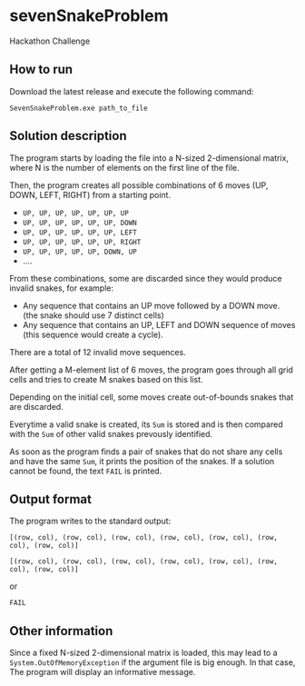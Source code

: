 # sevenSnakeProblem
Hackathon Challenge

How to run
----------

Download the latest release and execute the following command:

`SevenSnakeProblem.exe path_to_file`

Solution description
---------

The program starts by loading the file into a N-sized 2-dimensional matrix, where N is the number of elements on the first line of the file.

Then, the program creates all possible combinations of 6 moves (UP, DOWN, LEFT, RIGHT) from a starting point. 
- `UP, UP, UP, UP, UP, UP, UP`
- `UP, UP, UP, UP, UP, UP, DOWN`
- `UP, UP, UP, UP, UP, UP, LEFT`
- `UP, UP, UP, UP, UP, UP, RIGHT`
- `UP, UP, UP, UP, UP, DOWN, UP`
- ....


From these combinations, some are discarded since they would produce invalid snakes, for example:
- Any sequence that contains an UP move followed by a DOWN move. (the snake should use 7 distinct cells)
- Any sequence that contains an UP, LEFT and DOWN sequence of moves (this sequence would create a cycle).

There are a total of 12 invalid move sequences.

After getting a M-element list of 6 moves, the program goes through all grid cells and tries to create M snakes based on this list. 

Depending on the initial cell, some moves create out-of-bounds snakes that are discarded.

Everytime a valid snake is created, its `Sum` is stored and is then compared with the `Sum` of other valid snakes prevously identified.

As soon as the program finds a pair of snakes that do not share any cells and have the same `Sum`, it prints the position of the snakes. If a solution cannot be found, the text `FAIL` is printed.

Output format 
----------------------

The program writes to the standard output:

`[(row, col), (row, col), (row, col), (row, col), (row, col), (row, col), (row, col)]`

`[(row, col), (row, col), (row, col), (row, col), (row, col), (row, col), (row, col)]`

or 

`FAIL`

Other information
-------------------

Since a fixed N-sized 2-dimensional matrix is loaded, this may lead to a `System.OutOfMemoryException` if the argument file is big enough. In that case, The program will display an informative message.
